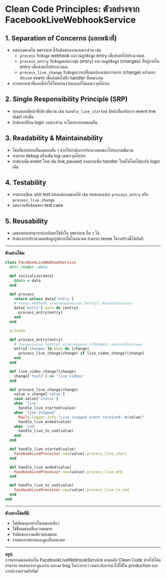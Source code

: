# Clean Code Principles: ตัวอย่างจาก FacebookLiveWebhookService

## 1. Separation of Concerns (แยกหน้าที่)
- แต่ละเมธอดใน service นี้รับผิดชอบงานเฉพาะส่วน เช่น
  - `process` รับข้อมูล webhook และวนลูปข้อมูล entry เพื่อส่งต่อไปประมวลผล
  - `process_entry` รับข้อมูลแต่ละกลุ่ม (entry) และวนลูปข้อมูล (changes) ที่อยู่ภายใน entry เพื่อส่งต่อไปประมวลผล
  - `process_live_change` รับข้อมูลการเปลี่ยนแปลงแต่ละรายการ (change) แล้วแยกประเภท event เพื่อส่งต่อไปยัง handler ที่เหมาะสม
- การแยกหน้าที่แบบนี้ทำให้โค้ดอ่านง่ายและแก้ไขเฉพาะจุดได้ง่าย

## 2. Single Responsibility Principle (SRP)
- ทุกเมธอดมีหน้าที่เดียวชัดเจน เช่น `handle_live_started` มีหน้าที่แค่จัดการ event live start เท่านั้น
- ถ้าต้องเปลี่ยน logic เฉพาะส่วน จะไม่กระทบเมธอดอื่น

## 3. Readability & Maintainability
- โค้ดที่แบ่งย่อยเป็นเมธอดสั้น ๆ ช่วยให้ลำดับการประมวลผลของโปรแกรมชัดเจน
- สามารถ debug หรือเพิ่ม log เฉพาะจุดได้ง่าย
- ถ้าต้องเพิ่ม event ใหม่ เช่น live_paused สามารถเพิ่ม handler ใหม่ได้โดยไม่ยุ่งกับ logic เดิม

## 4. Testability
- สามารถเขียน unit test แยกแต่ละเมธอดได้ เช่น ทดสอบเฉพาะ `process_entry` หรือ `process_live_change`
- ลดความซับซ้อนของ test case

## 5. Reusability
- เมธอดย่อยสามารถนำกลับมาใช้ซ้ำใน service อื่น ๆ ได้
- ถ้าต้องการประมวลผลข้อมูลรูปแบบอื่นในอนาคต สามารถ reuse โครงสร้างนี้ได้ทันที

---

**ตัวอย่างโค้ด:**

```ruby
class FacebookLiveWebhookService
  attr_reader :data

  def initialize(data)
    @data = data
  end

  def process
    return unless data['entry']
    # รับข้อมูล webhook แล้วแยกข้อมูลแต่ละกลุ่ม (entry) เพื่อส่งต่อไปประมวลผล
    data['entry'].each do |entry|
      process_entry(entry)
    end
  end

  private

  def process_entry(entry)
    # รับข้อมูลแต่ละกลุ่ม (entry) แล้วแยกข้อมูลย่อย (changes) เพื่อส่งต่อไปประมวลผล
    entry['changes']&.each do |change|
      process_live_change(change) if live_video_change?(change)
    end
  end

  def live_video_change?(change)
    change['field'] == 'live_videos'
  end

  def process_live_change(change)
    value = change['value']
    case value['status']
    when 'live'
      handle_live_started(value)
    when 'live_stopped'
      Rails.logger.info "Live stopped event received: #{value}"
      handle_live_ended(value)
    when 'vod'
      handle_live_to_vod(value)
    end
  end

  def handle_live_started(value)
    FacebookLiveProcessor.new(value).process_live_start
  end

  def handle_live_ended(value)
    FacebookLiveProcessor.new(value).process_live_end
  end

  def handle_live_to_vod(value)
    FacebookLiveProcessor.new(value).process_live_to_vod
  end
end
```

---

**ตัวอย่างโค้ดที่ดี:**
- ไม่เขียนทุกอย่างในเมธอดเดียว
- ใช้ชื่อเมธอดสื่อความหมาย
- รับผิดชอบงานเดียวต่อเมธอด
- ง่ายต่อการขยายและดูแลในอนาคต

---

**สรุป:**  
การแยกเมธอดย่อยใน FacebookLiveWebhookService ตามหลัก Clean Code ช่วยให้โค้ดอ่านง่าย ทดสอบง่าย ดูแลง่าย และลด bug ในระยะยาว เหมาะกับการนำไปใช้ใน production และการทำงานร่วมกับทีม!